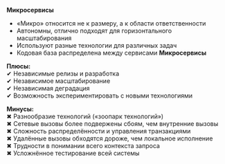 **Микросервисы**
- «Микро» относится не к размеру, а к области ответственности
- Автономны, отлично подходят для горизонтального масштабирования
- Используют разные технологии для различных задач
- Кодовая база распределена между сервисами
**Микросервисы**

**Плюсы:**  
✔ Независимые релизы и разработка  
✔ Независимое масштабирование  
✔ Независимая деградация  
✔ Возможность экспериментировать с новыми технологиями

**Минусы:**  
✖ Разнообразие технологий («зоопарк технологий»)  
✖ Сетевые вызовы более подвержены сбоям, чем внутренние вызовы  
✖ Сложность распределённости и управления транзакциями  
✖ Удалённые вызовы обходятся дороже, чем локальное исполнение  
✖ Трудности в понимании всего контекста запроса  
✖ Усложнённое тестирование всей системы
